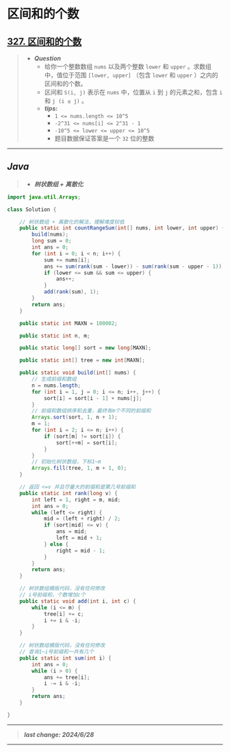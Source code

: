 # 区间和的个数

## [327. 区间和的个数](https://leetcode.cn/problems/count-of-range-sum/)

> - ***Question***
>   - 给你一个整数数组 `nums` 以及两个整数 `lower` 和 `upper` 。求数组中，值位于范围 `[lower, upper]` （包含 `lower` 和 `upper` ）之内的区间和的个数。
>   - 区间和 `S(i, j)` 表示在 `nums` 中，位置从 `i` 到 `j` 的元素之和，包含 `i` 和 `j (i ≤ j)` 。
>   - ***tips:***
>     - `1 <= nums.length <= 10^5`
>     - `-2^31 <= nums[i] <= 2^31 - 1`
>     - `-10^5 <= lower <= upper <= 10^5`
>     - 题目数据保证答案是一个 `32` 位的整数

---

## *Java*

> - ***树状数组 + 离散化***

```java
import java.util.Arrays;

class Solution {

    // 树状数组 + 离散化的解法，理解难度较低
    public static int countRangeSum(int[] nums, int lower, int upper) {
        build(nums);
        long sum = 0;
        int ans = 0;
        for (int i = 0; i < n; i++) {
            sum += nums[i];
            ans += sum(rank(sum - lower)) - sum(rank(sum - upper - 1));
            if (lower <= sum && sum <= upper) {
                ans++;
            }
            add(rank(sum), 1);
        }
        return ans;
    }

    public static int MAXN = 100002;

    public static int n, m;

    public static long[] sort = new long[MAXN];

    public static int[] tree = new int[MAXN];

    public static void build(int[] nums) {
        // 生成前缀和数组
        n = nums.length;
        for (int i = 1, j = 0; i <= n; i++, j++) {
            sort[i] = sort[i - 1] + nums[j];
        }
        // 前缀和数组排序和去重，最终有m个不同的前缀和
        Arrays.sort(sort, 1, n + 1);
        m = 1;
        for (int i = 2; i <= n; i++) {
            if (sort[m] != sort[i]) {
                sort[++m] = sort[i];
            }
        }
        // 初始化树状数组，下标1~m
        Arrays.fill(tree, 1, m + 1, 0);
    }

    // 返回 <=v 并且尽量大的前缀和是第几号前缀和
    public static int rank(long v) {
        int left = 1, right = m, mid;
        int ans = 0;
        while (left <= right) {
            mid = (left + right) / 2;
            if (sort[mid] <= v) {
                ans = mid;
                left = mid + 1;
            } else {
                right = mid - 1;
            }
        }
        return ans;
    }

    // 树状数组模版代码，没有任何修改
    // i号前缀和，个数增加c个
    public static void add(int i, int c) {
        while (i <= m) {
            tree[i] += c;
            i += i & -i;
        }
    }

    // 树状数组模版代码，没有任何修改
    // 查询1~i号前缀和一共有几个
    public static int sum(int i) {
        int ans = 0;
        while (i > 0) {
            ans += tree[i];
            i -= i & -i;
        }
        return ans;
    }

}
```

---

> ***last change: 2024/6/28***

---
